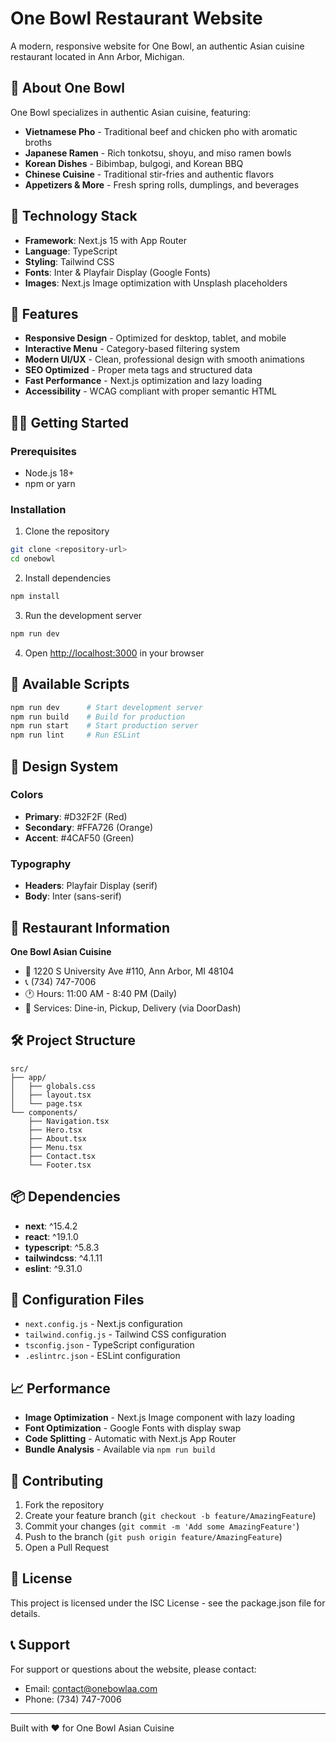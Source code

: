 # One Bowl Restaurant Website

A modern, responsive website for One Bowl, an authentic Asian cuisine restaurant located in Ann Arbor, Michigan.

## 🍜 About One Bowl

One Bowl specializes in authentic Asian cuisine, featuring:
- **Vietnamese Pho** - Traditional beef and chicken pho with aromatic broths
- **Japanese Ramen** - Rich tonkotsu, shoyu, and miso ramen bowls
- **Korean Dishes** - Bibimbap, bulgogi, and Korean BBQ
- **Chinese Cuisine** - Traditional stir-fries and authentic flavors
- **Appetizers & More** - Fresh spring rolls, dumplings, and beverages

## 🚀 Technology Stack

- **Framework**: Next.js 15 with App Router
- **Language**: TypeScript
- **Styling**: Tailwind CSS
- **Fonts**: Inter & Playfair Display (Google Fonts)
- **Images**: Next.js Image optimization with Unsplash placeholders

## 📱 Features

- **Responsive Design** - Optimized for desktop, tablet, and mobile
- **Interactive Menu** - Category-based filtering system
- **Modern UI/UX** - Clean, professional design with smooth animations
- **SEO Optimized** - Proper meta tags and structured data
- **Fast Performance** - Next.js optimization and lazy loading
- **Accessibility** - WCAG compliant with proper semantic HTML

## 🏃‍♂️ Getting Started

### Prerequisites
- Node.js 18+ 
- npm or yarn

### Installation

1. Clone the repository
```bash
git clone <repository-url>
cd onebowl
```

2. Install dependencies
```bash
npm install
```

3. Run the development server
```bash
npm run dev
```

4. Open [http://localhost:3000](http://localhost:3000) in your browser

## 📝 Available Scripts

```bash
npm run dev      # Start development server
npm run build    # Build for production
npm run start    # Start production server
npm run lint     # Run ESLint
```

## 🎨 Design System

### Colors
- **Primary**: #D32F2F (Red)
- **Secondary**: #FFA726 (Orange)  
- **Accent**: #4CAF50 (Green)

### Typography
- **Headers**: Playfair Display (serif)
- **Body**: Inter (sans-serif)

## 📍 Restaurant Information

**One Bowl Asian Cuisine**
- 📍 1220 S University Ave #110, Ann Arbor, MI 48104
- 📞 (734) 747-7006  
- 🕐 Hours: 11:00 AM - 8:40 PM (Daily)
- 🥡 Services: Dine-in, Pickup, Delivery (via DoorDash)

## 🛠️ Project Structure

```
src/
├── app/
│   ├── globals.css
│   ├── layout.tsx
│   └── page.tsx
└── components/
    ├── Navigation.tsx
    ├── Hero.tsx
    ├── About.tsx
    ├── Menu.tsx
    ├── Contact.tsx
    └── Footer.tsx
```

## 📦 Dependencies

- **next**: ^15.4.2
- **react**: ^19.1.0
- **typescript**: ^5.8.3
- **tailwindcss**: ^4.1.11
- **eslint**: ^9.31.0

## 🔧 Configuration Files

- `next.config.js` - Next.js configuration
- `tailwind.config.js` - Tailwind CSS configuration  
- `tsconfig.json` - TypeScript configuration
- `.eslintrc.json` - ESLint configuration

## 📈 Performance

- **Image Optimization** - Next.js Image component with lazy loading
- **Font Optimization** - Google Fonts with display swap
- **Code Splitting** - Automatic with Next.js App Router
- **Bundle Analysis** - Available via `npm run build`

## 🤝 Contributing

1. Fork the repository
2. Create your feature branch (`git checkout -b feature/AmazingFeature`)
3. Commit your changes (`git commit -m 'Add some AmazingFeature'`)
4. Push to the branch (`git push origin feature/AmazingFeature`)
5. Open a Pull Request

## 📄 License

This project is licensed under the ISC License - see the package.json file for details.

## 📞 Support

For support or questions about the website, please contact:
- Email: [contact@onebowlaa.com](mailto:contact@onebowlaa.com)
- Phone: (734) 747-7006

---

Built with ❤️ for One Bowl Asian Cuisine
